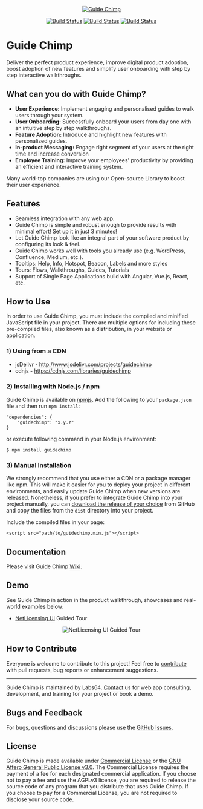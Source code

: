 <a href="https://netlicensing.io"><p align="center"><img src="https://github.com/Labs64/guidechimp/blob/master/docs/img/guidechimp-logo-transparent.png"  alt="Guide Chimp"></p></a>

<p align="center">
<a href="https://travis-ci.org/Labs64/guidechimp"><img src="https://travis-ci.org/Labs64/guidechimp.svg" alt="Build Status"></a>
<a href="https://badge.fury.io/js/netlicensing-client"><img src="https://badge.fury.io/js/netlicensing-client.svg" alt="Build Status"></a>
<a href="https://www.jsdelivr.com/package/npm/netlicensing-client"><img src="https://data.jsdelivr.com/v1/package/npm/netlicensing-client/badge" alt="Build Status"></a>
</p>

# Guide Chimp

Deliver the perfect product experience, improve digital product adoption, boost adoption of new features and simplify user onboarding with step by step interactive walkthroughs.

## What can you do with Guide Chimp?

- <strong>User Experience:</strong> Implement engaging and personalised guides to walk users through your system.
- <strong>User Onboarding:</strong> Successfully onboard your users from day one with an intuitive step by step walkthroughs.
- <strong>Feature Adoption:</strong> Introduce and highlight new features with personalized guides.
- <strong>In-product Messaging:</strong> Engage right segment of your users at the right time and increase conversion
- <strong>Employee Training:</strong> Improve your employees' productivity by providing an efficient and interactive training system.

Many world-top companies are using our Open-source Library to boost their user experience.

## Features

- Seamless integration with any web app.
- Guide Chimp is simple and robust enough to provide results with minimal effort! Set up it in just 3 minutes!
- Let Guide Chimp look like an integral part of your software product by configuring its look & feel.
- Guide Chimp works well with tools you already use (e.g. WordPress, Confluence, Medium, etc.).
- Tooltips: Help, Info, Hotspot, Beacon, Labels and more styles
- Tours: Flows, Walkthroughs, Guides, Tutorials
- Support of Single Page Applications build with Angular, Vue.js, React, etc.


## How to Use

In order to use Guide Chimp, you must include the compiled and minified JavaScript file in your project. There are multiple options for including these pre-compiled files, also known as a distribution, in your website or application.


### 1) Using from a CDN

- jsDelivr - http://www.jsdelivr.com/projects/guidechimp
- cdnjs - https://cdnjs.com/libraries/guidechimp


### 2) Installing with Node.js / npm

Guide Chimp is available on [npmjs](https://www.npmjs.com/package/guidechimp). Add the following to your `package.json` file and then run `npm install`:
```
"dependencies": {
    "guidechimp": "x.y.z"
}
```

or execute following command in your Node.js environment:

```
$ npm install guidechimp
```


### 3) Manual Installation

We strongly recommend that you use either a CDN or a package manager like npm. This will make it easier for you to deploy your project in different environments, and easily update Guide Chimp when new versions are released. Nonetheless, if you prefer to integrate Guide Chimp into your project manually, you can [download the release of your choice](https://github.com/Labs64/guidechimp/releases) from GitHub and copy the files from the `dist` directory into your project.

Include the compiled files in your page:
```
<script src="path/to/guidechimp.min.js"></script>
```


## Documentation

Please visit Guide Chimp [Wiki](https://github.com/usablica/guidechimp/wiki).


## Demo

See Guide Chimp in action in the product walkthrough, showcases and real-world examples below:

- [NetLicensing UI](https://ui.netlicensing.io) Guided Tour

<p align="center"><img src="https://github.com/Labs64/guidechimp/blob/master/docs/img/netlicensing-magnifier.png"  alt="NetLicensing UI Guided Tour"></p>

## How to Contribute

Everyone is welcome to contribute to this project!
Feel free to [contribute](CONTRIBUTING.md) with pull requests, bug reports or enhancement suggestions.

---

Guide Chimp is maintained by Labs64.
[Contact](https://www.labs64.com/contact/) us for web app consulting, development, and training for your project or book a demo.


## Bugs and Feedback

For bugs, questions and discussions please use the [GitHub Issues](https://github.com/Labs64/guidechimp/issues).


## License

Guide Chimp is made available under [Commercial License](https://www.labs64.com/legal/terms-of-service/netlicensing/) or the [GNU Affero General Public License v3.0](LICENSE).
The Commercial License requires the payment of a fee for each designated commercial application. If you choose not to pay a fee and use the AGPLv3 license, you are required to release the source code of any program that you distribute that uses Guide Chimp.
If you choose to pay for a Commercial License, you are not required to disclose your source code.
